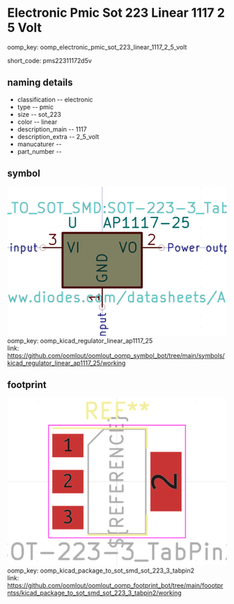 # Electronic Pmic Sot 223 Linear 1117 2 5 Volt
oomp_key: oomp_electronic_pmic_sot_223_linear_1117_2_5_volt  

short_code: pms22311172d5v
## naming details
* classification -- electronic
* type -- pmic
* size -- sot_223
* color -- linear
* description_main -- 1117
* description_extra -- 2_5_volt
* manucaturer -- 
* part_number -- 



## symbol

![](symbol/0/working/working_600.png)  
oomp_key: oomp_kicad_regulator_linear_ap1117_25  
link: https://github.com/oomlout/oomlout_oomp_symbol_bot/tree/main/symbols/kicad_regulator_linear_ap1117_25/working  

## footprint

![](footprint/0/working/working_600.png)  
oomp_key: oomp_kicad_package_to_sot_smd_sot_223_3_tabpin2  
link: https://github.com/oomlout/oomlout_oomp_footprint_bot/tree/main/foootprntss/kicad_package_to_sot_smd_sot_223_3_tabpin2/working  
